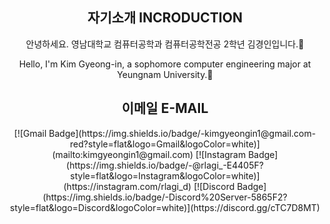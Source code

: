 <div align="center"> 
  <H2>자기소개 INCRODUCTION</H2>

안녕하세요. 영남대학교 컴퓨터공학과 컴퓨터공학전공 2학년 김경인입니다.👋

Hello, I'm Kim Gyeong-in, 
a sophomore computer engineering major at Yeungnam University.👋
  
  <H2>이메일 E-MAIL</H2>
  [![Gmail Badge](https://img.shields.io/badge/-kimgyeongin1@gmail.com-red?style=flat&logo=Gmail&logoColor=white)](mailto:kimgyeongin1@gmail.com)
[![Instagram Badge](https://img.shields.io/badge/-@rlagi_-E4405F?style=flat&logo=Instagram&logoColor=white)](https://instagram.com/rlagi_d)                                                          
[![Discord Badge](https://img.shields.io/badge/-Discord%20Server-5865F2?style=flat&logo=Discord&logoColor=white)](https://discord.gg/cTC7D8MT)
</div>




<!--
**Gyeong-In-Kim/Gyeong-In-Kim** is a ✨ _special_ ✨ repository because its `README.md` (this file) appears on your GitHub profile.

Here are some ideas to get you started:

- 🔭 I’m currently working on ...
- 🌱 I’m currently learning ...
- 👯 I’m looking to collaborate on ...
- 🤔 I’m looking for help with ...
- 💬 Ask me about ...
- 📫 How to reach me: ...
- 😄 Pronouns: ...
- ⚡ Fun fact: ...
-->
